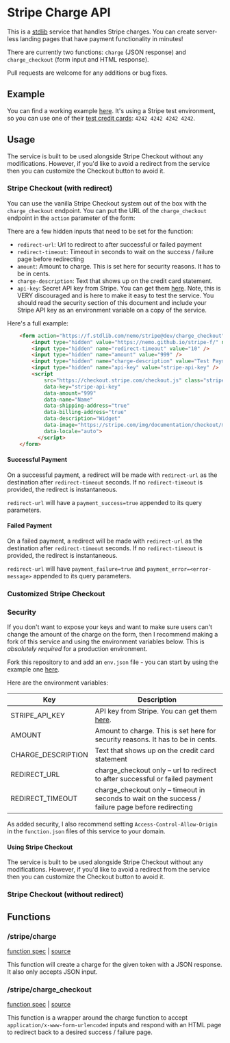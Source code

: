# Stripe Charge API

This is a [stdlib](https://stdlib.com) service that handles Stripe charges. You can create server-less landing pages that have payment functionality in minutes!

There are currently two functions: `charge` (JSON response) and `charge_checkout` (form input and HTML response).

Pull requests are welcome for any additions or bug fixes.

## Example

You can find a working example [here](https://nemo.github.com/stripe-f). It's using a Stripe test environment, so you can use one of their [test credit cards](https://stripe.com/docs/testing#cards): `4242 4242 4242 4242`.

## Usage

The service is built to be used alongside Stripe Checkout without any modifications. However, if you'd like to avoid a redirect from the service then you can customize the Checkout button to avoid it.

### Stripe Checkout (with redirect)

You can use the vanilla Stripe Checkout system out of the box with the `charge_checkout` endpoint. You can put the URL of the `charge_checkout` endpoint in the `action` parameter of the form:

There are a few hidden inputs that need to be set for the function:

- `redirect-url`: Url to redirect to after successful or failed payment
- `redirect-timeout`: Timeout in seconds to wait on the success / failure page before redirecting
- `amount`: Amount to charge. This is set here for security reasons. It has to be in cents.
- `charge-description`: Text that shows up on the credit card statement.
- `api-key`: Secret API key from Stripe. You can get them [here](https://dashboard.stripe.com/account/apikeys). Note, this is VERY discouraged and is here to make it easy to test the service. You should read the security section of this document and include your Stripe API key as an environment variable on a copy of the service.

Here's a full example:

```html
    <form action="https://f.stdlib.com/nemo/stripe@dev/charge_checkout" method="POST">
        <input type="hidden" value="https://nemo.github.io/stripe-f/" name="redirect-url" />
        <input type="hidden" name="redirect-timeout" value="10" />
        <input type="hidden" name="amount" value="999" />
        <input type="hidden" name="charge-description" value="Test Payment" />
        <input type="hidden" name="api-key" value="stripe-api-key" />
        <script
            src="https://checkout.stripe.com/checkout.js" class="stripe-button"
            data-key="stripe-api-key"
            data-amount="999"
            data-name="Name"
            data-shipping-address="true"
            data-billing-address="true"
            data-description="Widget"
            data-image="https://stripe.com/img/documentation/checkout/marketplace.png"
            data-locale="auto">
          </script>
    </form>
```

#### Successful Payment
On a successful payment, a redirect will be made with `redirect-url` as the destination after `redirect-timeout` seconds. If no `redirect-timeout` is provided, the redirect is instantaneous.

`redirect-url` will have a `payment_success=true` appended to its query parameters.

#### Failed Payment
On a failed payment, a redirect will be made with `redirect-url` as the destination after `redirect-timeout` seconds. If no `redirect-timeout` is provided, the redirect is instantaneous.

`redirect-url` will have `payment_failure=true` and `payment_error=<error-message>` appended to its query parameters.


### Customized Stripe Checkout


### Security

If you don't want to expose your keys and want to make sure users can't change the amount of the charge on the form, then I recommend making a fork of this service and using the environment variables below. This is *absolutely required* for a production environment.

Fork this repository to and add an `env.json` file - you can start by using the example one [here](https://github.com/nemo/stripe-f//blob/master/env.json-example).

Here are the environment variables:

| Key | Description |
| --- | ----------- |
| STRIPE_API_KEY | API key from Stripe. You can get them [here](https://dashboard.stripe.com/account/apikeys). |
| AMOUNT | Amount to charge. This is set here for security reasons. It has to be in cents. |
| CHARGE_DESCRIPTION | Text that shows up on the credit card statement |
| REDIRECT_URL | charge_checkout only – url to redirect to after successful or failed payment |
| REDIRECT_TIMEOUT | charge_checkout only – timeout in seconds to wait on the success / failure page before redirecting |

As added security, I also recommend setting `Access-Control-Allow-Origin` in the `function.json` files of this service to your domain.

#### Using Stripe Checkout

The service is built to be used alongside Stripe Checkout without any modifications. However, if you'd like to avoid a redirect from the service then you can customize the Checkout button to avoid it.

### Stripe Checkout (without redirect)

## Functions
### /stripe/charge
[function spec](https://github.com/nemo/stripe-f//blob/master/f/charge/function.json) | [source](https://github.com/nemo/stripe-f//blob/master/f/charge/index.js)

This function will create a charge for the given token with a JSON response. It also only accepts JSON input.

### /stripe/charge_checkout
[function spec](https://github.com/nemo/stripe-f//blob/master/f/charge_checkout/function.json) | [source](https://github.com/nemo/stripe-f//blob/master/f/charge_checkout/index.js)

This function is a wrapper around the charge function to accept `application/x-www-form-urlencoded` inputs and respond with an HTML page to redirect back to a desired success / failure page.
